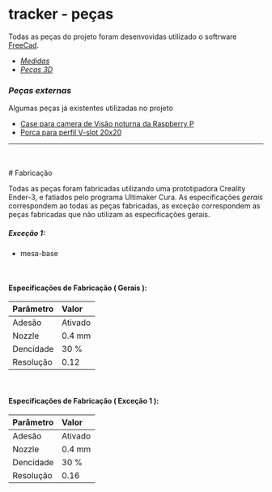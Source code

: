 # tracker - peças
Todas as peças do projeto foram desenvovidas utilizado o softrware [FreeCad](https://www.freecadweb.org/).

 * *[Medidas](./medidas)*
 * *[Peças 3D](./stl)*

### *Peças externas*

Algumas peças já existentes utilizadas no projeto

  * [Case para camera de Visão noturna da Raspberry P](https://www.thingiverse.com/thing:4930949)
  * [Porca para perfil V-slot 20x20](https://www.thingiverse.com/thing:3050607)


<hr><br><br>
# Fabricação

Todas as peças foram fabricadas utilizando uma prototipadora Creality Ender-3, e fatiados pelo programa Ultimaker Cura.
As especificações *gerais* correspondem ao todas as peças fabricadas, as exceção correspondem as peças fabricadas que não utilizam as especificações gerais.

##### Exceção 1:
  * mesa-base

<br>

#### Especificações de Fabricação ( Gerais ):


Parâmetro               | Valor
:---------------------- | :-------------------------------------
Adesão                  | Ativado
Nozzle                  | 0.4 mm
Dencidade               | 30 %
Resolução               | 0.12

<br>

#### Especificações de Fabricação ( Exceção 1 ):

Parâmetro               | Valor
:---------------------- | :-------------------------------------
Adesão                  | Ativado
Nozzle                  | 0.4 mm
Dencidade               | 30 %
Resolução               | 0.16
